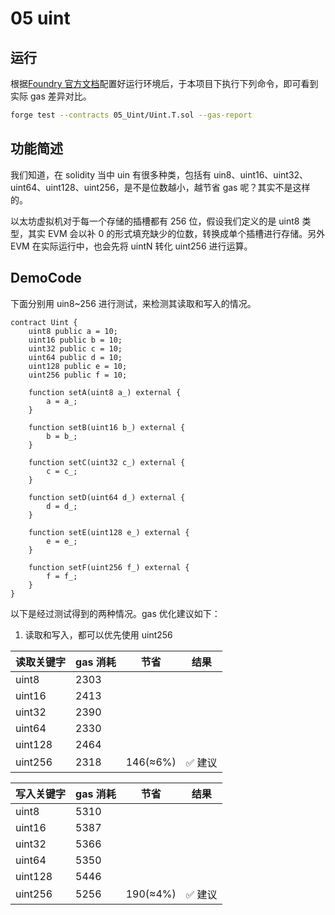 # 05 uint

## 运行

根据[Foundry 官方文档](https://getfoundry.sh/)配置好运行环境后，于本项目下执行下列命令，即可看到实际 gas 差异对比。

```bash
forge test --contracts 05_Uint/Uint.T.sol --gas-report
```

## 功能简述

我们知道，在 solidity 当中 uin 有很多种类，包括有 uin8、uint16、uint32、uint64、uint128、uint256，是不是位数越小，越节省 gas 呢？其实不是这样的。

以太坊虚拟机对于每一个存储的插槽都有 256 位，假设我们定义的是 uint8 类型，其实 EVM 会以补 0 的形式填充缺少的位数，转换成单个插槽进行存储。另外 EVM 在实际运行中，也会先将 uintN 转化 uint256 进行运算。

## DemoCode

下面分别用 uin8~256 进行测试，来检测其读取和写入的情况。

```solidity
contract Uint {
    uint8 public a = 10;
    uint16 public b = 10;
    uint32 public c = 10;
    uint64 public d = 10;
    uint128 public e = 10;
    uint256 public f = 10;

    function setA(uint8 a_) external {
        a = a_;
    }

    function setB(uint16 b_) external {
        b = b_;
    }

    function setC(uint32 c_) external {
        c = c_;
    }

    function setD(uint64 d_) external {
        d = d_;
    }

    function setE(uint128 e_) external {
        e = e_;
    }

    function setF(uint256 f_) external {
        f = f_;
    }
}
```

以下是经过测试得到的两种情况。gas 优化建议如下：

1. 读取和写入，都可以优先使用 uint256

| 读取关键字 | gas 消耗 | 节省     | 结果    |
| ---------- | -------- | -------- | ------- |
| uint8      | 2303     |          |         |
| uint16     | 2413     |          |         |
| uint32     | 2390     |          |         |
| uint64     | 2330     |          |         |
| uint128    | 2464     |          |         |
| uint256    | 2318     | 146(≈6%) | ✅ 建议 |

| 写入关键字 | gas 消耗 | 节省     | 结果    |
| ---------- | -------- | -------- | ------- |
| uint8      | 5310     |          |         |
| uint16     | 5387     |          |         |
| uint32     | 5366     |          |         |
| uint64     | 5350     |          |         |
| uint128    | 5446     |          |         |
| uint256    | 5256     | 190(≈4%) | ✅ 建议 |
